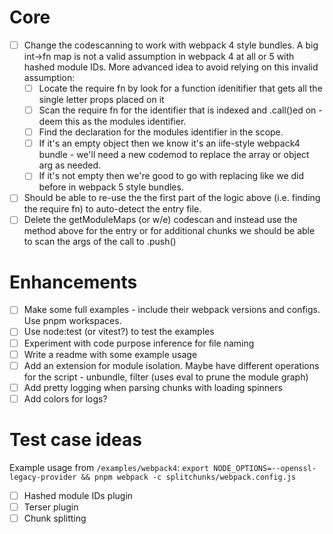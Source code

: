 # Core

- [ ] Change the codescanning to work with webpack 4 style bundles. A big int->fn map is not a valid assumption in webpack 4 at all or 5 with hashed module IDs. More advanced idea to avoid relying on this invalid assumption:
  - [ ] Locate the require fn by look for a function idenitifier that gets all the single letter props placed on it
  - [ ] Scan the require fn for the identifier that is indexed and .call()ed on - deem this as the modules identifier.
  - [ ] Find the declaration for the modules identifier in the scope.
  - [ ] If it's an empty object then we know it's an iife-style webpack4 bundle - we'll need a new codemod to replace the array or object arg as needed.
  - [ ] If it's not empty then we're good to go with replacing like we did before in webpack 5 style bundles.
- [ ] Should be able to re-use the the first part of the logic above (i.e. finding the require fn) to auto-detect the entry file.
- [ ] Delete the getModuleMaps (or w/e) codescan and instead use the method above for the entry or for additional chunks we should be able to scan the args of the call to .push()

# Enhancements

- [ ] Make some full examples - include their webpack versions and configs. Use pnpm workspaces.
- [ ] Use node:test (or vitest?) to test the examples
- [ ] Experiment with code purpose inference for file naming
- [ ] Write a readme with some example usage
- [ ] Add an extension for module isolation. Maybe have different operations for the script - unbundle, filter (uses eval to prune the module graph)
- [ ] Add pretty logging when parsing chunks with loading spinners
- [ ] Add colors for logs?

# Test case ideas

Example usage from `/examples/webpack4`: `export NODE_OPTIONS=--openssl-legacy-provider && pnpm webpack -c splitchunks/webpack.config.js`

- [ ] Hashed module IDs plugin
- [ ] Terser plugin
- [ ] Chunk splitting
